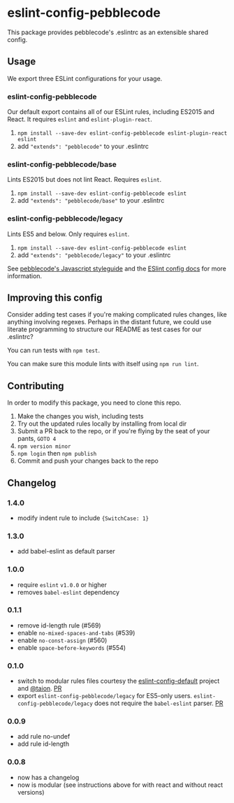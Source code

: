# eslint-config-pebblecode

This package provides pebblecode's .eslintrc as an extensible shared config.

## Usage

We export three ESLint configurations for your usage.

### eslint-config-pebblecode

Our default export contains all of our ESLint rules, including ES2015
and React. It requires `eslint` and `eslint-plugin-react`.

1. `npm install --save-dev eslint-config-pebblecode eslint-plugin-react eslint`
2. add `"extends": "pebblecode"` to your .eslintrc

### eslint-config-pebblecode/base

Lints ES2015 but does not lint React. Requires `eslint`.

1. `npm install --save-dev eslint-config-pebblecode eslint`
2. add `"extends": "pebblecode/base"` to your .eslintrc

### eslint-config-pebblecode/legacy

Lints ES5 and below. Only requires `eslint`.

1. `npm install --save-dev eslint-config-pebblecode eslint`
2. add `"extends": "pebblecode/legacy"` to your .eslintrc

See [pebblecode's Javascript styleguide](https://github.com/pebblecode/javascript) and
the [ESlint config docs](http://eslint.org/docs/user-guide/configuring#extending-configuration-files)
for more information.

## Improving this config

Consider adding test cases if you're making complicated rules changes, like
anything involving regexes. Perhaps in the distant future, we could use literate
programming to structure our README as test cases for our .eslintrc?

You can run tests with `npm test`.

You can make sure this module lints with itself using `npm run lint`.

## Contributing

In order to modify this package, you need to clone this repo.

1. Make the changes you wish, including tests
2. Try out the updated rules locally by installing from local dir
3. Submit a PR back to the repo, or if you're flying by the seat of your pants, `GOTO 4`
4. `npm version minor`
5. `npm login` then `npm publish`
6. Commit and push your changes back to the repo

## Changelog

### 1.4.0
- modify indent rule to include `{SwitchCase: 1}`

### 1.3.0
- add babel-eslint as default parser

### 1.0.0
- require `eslint` `v1.0.0` or higher
- removes `babel-eslint` dependency

### 0.1.1
- remove id-length rule (#569)
- enable `no-mixed-spaces-and-tabs` (#539)
- enable `no-const-assign` (#560)
- enable `space-before-keywords` (#554)

### 0.1.0

- switch to modular rules files courtesy the [eslint-config-default][ecd]
  project and [@taion][taion]. [PR][pr-modular]
- export `eslint-config-pebblecode/legacy` for ES5-only users.
  `eslint-config-pebblecode/legacy` does not require the `babel-eslint` parser.
  [PR][pr-legacy]

[ecd]: https://github.com/walmartlabs/eslint-config-defaults
[taion]: https://github.com/taion
[pr-modular]: https://github.com/pebblecode/javascript/pull/526
[pr-legacy]: https://github.com/pebblecode/javascript/pull/527

### 0.0.9

- add rule no-undef
- add rule id-length

### 0.0.8
 - now has a changelog
 - now is modular (see instructions above for with react and without react versions)
